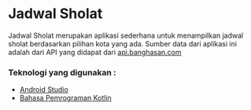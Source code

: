 # Jadwal Sholat

Jadwal Sholat merupakan aplikasi sederhana untuk menampilkan jadwal sholat berdasarkan pilihan kota yang ada. Sumber data dari aplikasi ini adalah dari API yang didapat dari [api.banghasan.com](https://api.banghasan.com/sholat) 

### Teknologi yang digunakan :
* [Android Studio](http://developer.android.com/sdk/index.html "Download Android Studio")
* [Bahasa Pemrograman Kotlin](https://kotlinlang.org/)

